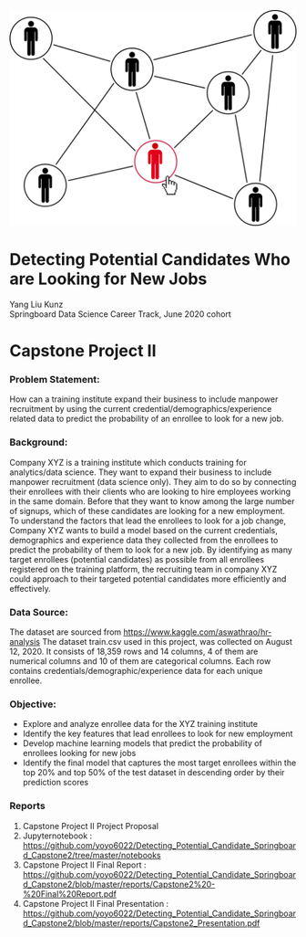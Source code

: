 ![cover_photo](./src/cover_photo.png)
# Detecting Potential Candidates Who are Looking for New Jobs
Yang Liu Kunz
<br/>Springboard Data Science Career Track, June 2020 cohort

# Capstone Project II
### Problem Statement: 
How can a training institute expand their business to include manpower recruitment by using the current credential/demographics/experience related data to predict the probability of an enrollee to look for a new job.

### Background:
Company XYZ is a training institute which conducts training for analytics/data science. They want to expand their business to include manpower recruitment (data science only). They aim to do so by connecting their enrollees with their clients who are looking to hire employees working in the same domain. Before that they want to know among the large number of signups, which of these candidates are looking for a new employment. To understand the factors that lead the enrollees to look for a job change, Company XYZ wants to build a model based on the current credentials, demographics and experience data they collected from the enrollees to predict the probability of them to look for a new job. By identifying as many target enrollees (potential candidates) as possible from all enrollees registered on the training platform, the recruiting team in company XYZ could approach to their targeted potential candidates more efficiently and effectively. 

### Data Source:
The dataset are sourced from https://www.kaggle.com/aswathrao/hr-analysis 
The dataset train.csv used in this project, was collected on August 12, 2020. It consists of 18,359 rows and 14 columns, 4 of them are numerical columns and 10 of them are categorical columns. Each row contains credentials/demographic/experience data for each unique enrollee. 

### Objective:
- Explore and analyze enrollee data for the XYZ training institute 
- Identify the key features that lead enrollees to look for new employment
- Develop machine learning models that predict the probability of enrollees looking for new jobs
- Identify the final model that captures the most target enrollees within the top 20% and top 50% of the test dataset in descending order by their prediction scores


### Reports
1. Capstone Project II Project Proposal
2. Jupyternotebook : https://github.com/yoyo6022/Detecting_Potential_Candidate_Springboard_Capstone2/tree/master/notebooks
3. Capstone Project II Final Report : https://github.com/yoyo6022/Detecting_Potential_Candidate_Springboard_Capstone2/blob/master/reports/Capstone2%20-%20Final%20Report.pdf
4. Capstone Project II Final Presentation : https://github.com/yoyo6022/Detecting_Potential_Candidate_Springboard_Capstone2/blob/master/reports/Capstone2_Presentation.pdf
